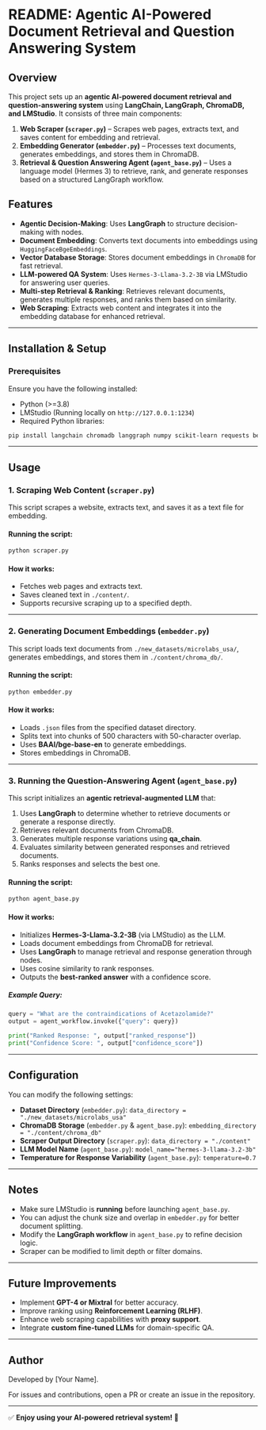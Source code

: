 # README: Agentic AI-Powered Document Retrieval and Question Answering System

## Overview
This project sets up an **agentic AI-powered document retrieval and question-answering system** using **LangChain, LangGraph, ChromaDB, and LMStudio**. It consists of three main components:
1. **Web Scraper (`scraper.py`)** – Scrapes web pages, extracts text, and saves content for embedding and retrieval.
2. **Embedding Generator (`embedder.py`)** – Processes text documents, generates embeddings, and stores them in ChromaDB.
3. **Retrieval & Question Answering Agent (`agent_base.py`)** – Uses a language model (Hermes 3) to retrieve, rank, and generate responses based on a structured LangGraph workflow.

## Features
- **Agentic Decision-Making**: Uses **LangGraph** to structure decision-making with nodes.
- **Document Embedding**: Converts text documents into embeddings using `HuggingFaceBgeEmbeddings`.
- **Vector Database Storage**: Stores document embeddings in `ChromaDB` for fast retrieval.
- **LLM-powered QA System**: Uses `Hermes-3-Llama-3.2-3B` via LMStudio for answering user queries.
- **Multi-step Retrieval & Ranking**: Retrieves relevant documents, generates multiple responses, and ranks them based on similarity.
- **Web Scraping**: Extracts web content and integrates it into the embedding database for enhanced retrieval.

---
## Installation & Setup
### Prerequisites
Ensure you have the following installed:
- Python (>=3.8)
- LMStudio (Running locally on `http://127.0.0.1:1234`)
- Required Python libraries:

```sh
pip install langchain chromadb langgraph numpy scikit-learn requests beautifulsoup4
```

---
## Usage
### 1. Scraping Web Content (`scraper.py`)
This script scrapes a website, extracts text, and saves it as a text file for embedding.

#### Running the script:
```sh
python scraper.py
```

#### How it works:
- Fetches web pages and extracts text.
- Saves cleaned text in `./content/`.
- Supports recursive scraping up to a specified depth.

---
### 2. Generating Document Embeddings (`embedder.py`)
This script loads text documents from `./new_datasets/microlabs_usa/`, generates embeddings, and stores them in `./content/chroma_db/`.

#### Running the script:
```sh
python embedder.py
```

#### How it works:
- Loads `.json` files from the specified dataset directory.
- Splits text into chunks of 500 characters with 50-character overlap.
- Uses **BAAI/bge-base-en** to generate embeddings.
- Stores embeddings in ChromaDB.

---
### 3. Running the Question-Answering Agent (`agent_base.py`)
This script initializes an **agentic retrieval-augmented LLM** that:
1. Uses **LangGraph** to determine whether to retrieve documents or generate a response directly.
2. Retrieves relevant documents from ChromaDB.
3. Generates multiple response variations using **qa_chain**.
4. Evaluates similarity between generated responses and retrieved documents.
5. Ranks responses and selects the best one.

#### Running the script:
```sh
python agent_base.py
```

#### How it works:
- Initializes **Hermes-3-Llama-3.2-3B** (via LMStudio) as the LLM.
- Loads document embeddings from ChromaDB for retrieval.
- Uses **LangGraph** to manage retrieval and response generation through nodes.
- Uses cosine similarity to rank responses.
- Outputs the **best-ranked answer** with a confidence score.

##### Example Query:
```python
query = "What are the contraindications of Acetazolamide?"
output = agent_workflow.invoke({"query": query})

print("Ranked Response: ", output["ranked_response"])
print("Confidence Score: ", output["confidence_score"])
```

---
## Configuration
You can modify the following settings:
- **Dataset Directory** (`embedder.py`): `data_directory = "./new_datasets/microlabs_usa"`
- **ChromaDB Storage** (`embedder.py` & `agent_base.py`): `embedding_directory = "./content/chroma_db"`
- **Scraper Output Directory** (`scraper.py`): `data_directory = "./content"`
- **LLM Model Name** (`agent_base.py`): `model_name="hermes-3-llama-3.2-3b"`
- **Temperature for Response Variability** (`agent_base.py`): `temperature=0.7`

---
## Notes
- Make sure LMStudio is **running** before launching `agent_base.py`.
- You can adjust the chunk size and overlap in `embedder.py` for better document splitting.
- Modify the **LangGraph workflow** in `agent_base.py` to refine decision logic.
- Scraper can be modified to limit depth or filter domains.

---
## Future Improvements
- Implement **GPT-4 or Mixtral** for better accuracy.
- Improve ranking using **Reinforcement Learning (RLHF)**.
- Enhance web scraping capabilities with **proxy support**.
- Integrate **custom fine-tuned LLMs** for domain-specific QA.

---
## Author
Developed by [Your Name].

For issues and contributions, open a PR or create an issue in the repository.

---
✅ **Enjoy using your AI-powered retrieval system! 🚀**

